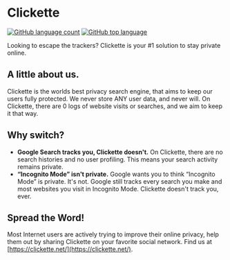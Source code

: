 # Clickette
[![GitHub language count](https://img.shields.io/github/languages/count/clickette/main?style=for-the-badge)](#clickette) [![GitHub top language](https://img.shields.io/badge/TOP%20LANGUAGE-HTML-orange?style=for-the-badge)](#clickette)

Looking to escape the trackers? Clickette is your #1 solution to stay private online.
## A little about us.
Clickette is the worlds best privacy search engine, that aims to keep our users fully protected.
We never store ANY user data, and never will. On Clickette, there are 0 logs of website visits or searches, and we aim to keep it that way.
## Why switch?
- **Google Search tracks you, Clickette doesn't.**
On Clickette, there are no search histories and no user profiling. This means your search activity remains private.
- **“Incognito Mode” isn't private.**
Google wants you to think “Incognito Mode” is private. It's not. Google still tracks every search you make and most websites you visit in Incognito Mode. Clickette doesn't track you, ever.
## Spread the Word!
Most Internet users are actively trying to improve their online privacy, help them out by sharing Clickette on your favorite social network.
Find us at [https://clickette.net/](https://clickette.net/).
